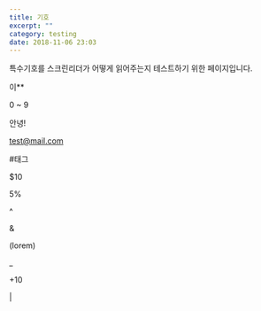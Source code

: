 ```yaml
---
title: 기호
excerpt: ""
category: testing
date: 2018-11-06 23:03
---
```


특수기호를 스크린리더가 어떻게 읽어주는지 테스트하기 위한 페이지입니다.

이**

0 ~ 9

안녕!

test@mail.com

<p>#태그</p>

$10

5%

^

&

(lorem)

_

+10

|

